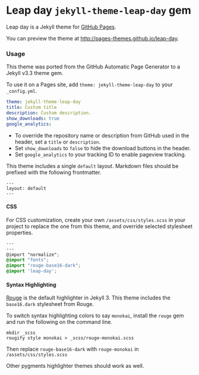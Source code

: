 # Leap day `jekyll-theme-leap-day` gem

Leap day is a Jekyll theme for [GitHub Pages](https://pages.github.com).

You can preview the theme at http://pages-themes.github.io/leap-day.

### Usage

This theme was ported from the GitHub Automatic Page Generator to a Jekyll v3.3 theme gem.

To use it on a Pages site, add `theme: jekyll-theme-leap-day` to your `_config.yml`.

```yml
theme: jekyll-theme-leap-day
title: Custom title
description: Custom description.
show_downloads: true
google_analytics:
```

- To override the repository name or description from GitHub used in the header, set a `title` or `description`.
- Set `show_downloads` to `false` to hide the download buttons in the header.
- Set `google_analytics` to your tracking ID to enable pageview tracking.

This theme includes a single `default` layout. Markdown files should be prefixed with the following frontmatter.

```
---
layout: default
---

```

#### CSS

For CSS customization, create your own `/assets/css/styles.scss` in your project to replace the one from this theme, and override selected stylesheet properties.

```scss
---
---
@import "normalize";
@import "fonts";
@import "rouge-base16-dark";
@import 'leap-day';
```

#### Syntax Highlighting

[Rouge](http://rouge.jneen.net/) is the default highlighter in Jekyll 3. This theme includes the `base16.dark` stylesheet from Rouge.

To switch syntax highlighting colors to say `monokai`, install the `rouge` gem and run the following on the command line.

```
mkdir _scss
rougify style monokai > _scss/rouge-monokai.scss
```

Then replace `rouge-base16-dark` with `rouge-monokai` in `/assets/css/styles.scss`

Other pygments highlighter themes should work as well.
